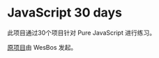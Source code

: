 # JavaScript 30 days

此项目通过30个项目针对 Pure JavaScript 进行练习。

[原项目](https://github.com/wesbos/JavaScript30)由 WesBos 发起。
